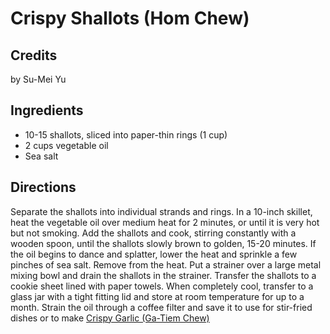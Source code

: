 # Crispy Shallots (Hom Chew) 

<!-- BEGIN content -->
## Credits

by Su-Mei Yu

## Ingredients

- 10-15 shallots, sliced into paper-thin rings (1 cup)
- 2 cups vegetable oil
- Sea salt

## Directions

Separate the shallots into individual strands and rings. In a 10-inch skillet, heat the vegetable oil over medium heat for 2 minutes, or until it is very hot but not smoking. Add the shallots and cook, stirring constantly with a wooden spoon, until the shallots slowly brown to golden, 15-20 minutes. If the oil begins to dance and splatter, lower the heat and sprinkle a few pinches of sea salt. Remove from the heat. Put a strainer over a large metal mixing bowl and drain the shallots in the strainer. Transfer the shallots to a cookie sheet lined with paper towels. When completely cool, transfer to a glass jar with a tight fitting lid and store at room temperature for up to a month. Strain the oil through a coffee filter and save it to use for stir-fried dishes or to make [Crispy Garlic (Ga-Tiem Chew)](/recipe/index.php?title=Crispy_Garlic_%28Ga-Tiem_Chew%29 "Crispy Garlic (Ga-Tiem Chew)")

<!-- Saved in parser cache with key mudabon_recipe:pcache:idhash:1478-0!1!0!0!!en!2 and timestamp 20071117175737 --><!-- END content -->

